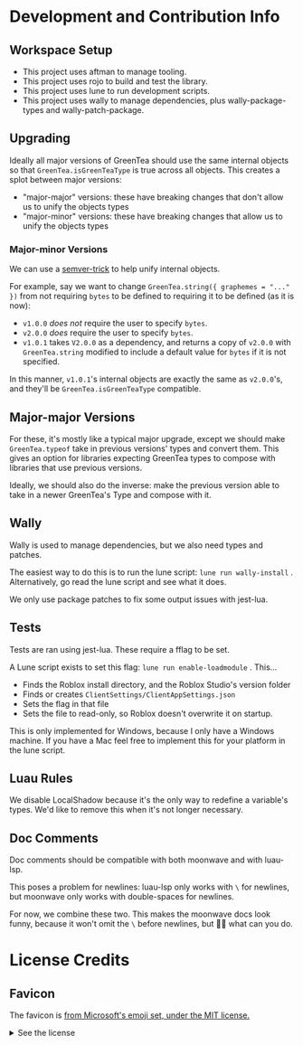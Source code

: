 # Development and Contribution Info

## Workspace Setup

- This project uses aftman to manage tooling.
- This project uses rojo to build and test the library.
- This project uses lune to run development scripts.
- This project uses wally to manage dependencies, plus wally-package-types and wally-patch-package.

## Upgrading

Ideally all major versions of GreenTea should use the same internal objects so that
`GreenTea.isGreenTeaType` is true across all objects. This creates a splot between major versions:
- "major-major" versions: these have breaking changes that don't allow us to unify the objects types
- "major-minor" versions: these have breaking changes that allow us to unify the objects types

### Major-minor Versions

We can use a [semver-trick](https://github.com/dtolnay/semver-trick) to help unify internal objects.

For example, say we want to change `GreenTea.string({ graphemes = "..." })` from not requiring `bytes` to be defined to requiring it to be defined (as it is now):
- `v1.0.0` _does not_ require the user to specify `bytes`.
- `v2.0.0` _does_ require the user to specify `bytes`.
- `v1.0.1` takes `V2.0.0` as a dependency, and returns a copy of `v2.0.0` with `GreenTea.string` modified to
  include a default value for `bytes` if it is not specified.

In this manner, `v1.0.1`'s internal objects are exactly the same as `v2.0.0`'s, and they'll be
`GreenTea.isGreenTeaType` compatible.

## Major-major Versions

For these, it's mostly like a typical major upgrade, except we should make `GreenTea.typeof` take in previous versions' types and convert them. This gives an option for libraries expecting GreenTea types
to compose with libraries that use previous versions.

Ideally, we should also do the inverse: make the previous version able to take in a newer GreenTea's Type and compose with it.

## Wally

Wally is used to manage dependencies, but we also need types and patches.

The easiest way to do this is to run the lune script: `lune run wally-install` .
Alternatively, go read the lune script and see what it does.

We only use package patches to fix some output issues with jest-lua.

## Tests

Tests are ran using jest-lua. These require a fflag to be set.

A Lune script exists to set this flag: `lune run enable-loadmodule` . This...
- Finds the Roblox install directory, and the Roblox Studio's version folder
- Finds or creates `ClientSettings/ClientAppSettings.json`
- Sets the flag in that file
- Sets the file to read-only, so Roblox doesn't overwrite it on startup.

This is only implemented for Windows, because I only have a Windows machine.
If you have a Mac feel free to implement this for your platform in the lune script.

## Luau Rules

We disable LocalShadow because it's the only way to redefine a variable's types.
We'd like to remove this when it's not longer necessary.

## Doc Comments

Doc comments should be compatible with both moonwave and with luau-lsp.

This poses a problem for newlines: luau-lsp only works with `\` for newlines, but moonwave only works with double-spaces for newlines.

For now, we combine these two. This makes the moonwave docs look funny, because it won't omit the `\` before newlines, but 🤷‍♀️ what can you do.

# License Credits

## Favicon

The favicon is [from Microsoft's emoji set, under the MIT license.](https://github.com/microsoft/fluentui-emoji/blob/main/LICENSE)

<details><summary>See the license</summary>

MIT License

Copyright (c) Microsoft Corporation.

Permission is hereby granted, free of charge, to any person obtaining a copy
of this software and associated documentation files (the "Software"), to deal
in the Software without restriction, including without limitation the rights
to use, copy, modify, merge, publish, distribute, sublicense, and/or sell
copies of the Software, and to permit persons to whom the Software is
furnished to do so, subject to the following conditions:

The above copyright notice and this permission notice shall be included in all
copies or substantial portions of the Software.

THE SOFTWARE IS PROVIDED "AS IS", WITHOUT WARRANTY OF ANY KIND, EXPRESS OR
IMPLIED, INCLUDING BUT NOT LIMITED TO THE WARRANTIES OF MERCHANTABILITY,
FITNESS FOR A PARTICULAR PURPOSE AND NONINFRINGEMENT. IN NO EVENT SHALL THE
AUTHORS OR COPYRIGHT HOLDERS BE LIABLE FOR ANY CLAIM, DAMAGES OR OTHER
LIABILITY, WHETHER IN AN ACTION OF CONTRACT, TORT OR OTHERWISE, ARISING FROM,
OUT OF OR IN CONNECTION WITH THE SOFTWARE OR THE USE OR OTHER DEALINGS IN THE
SOFTWARE

</details>